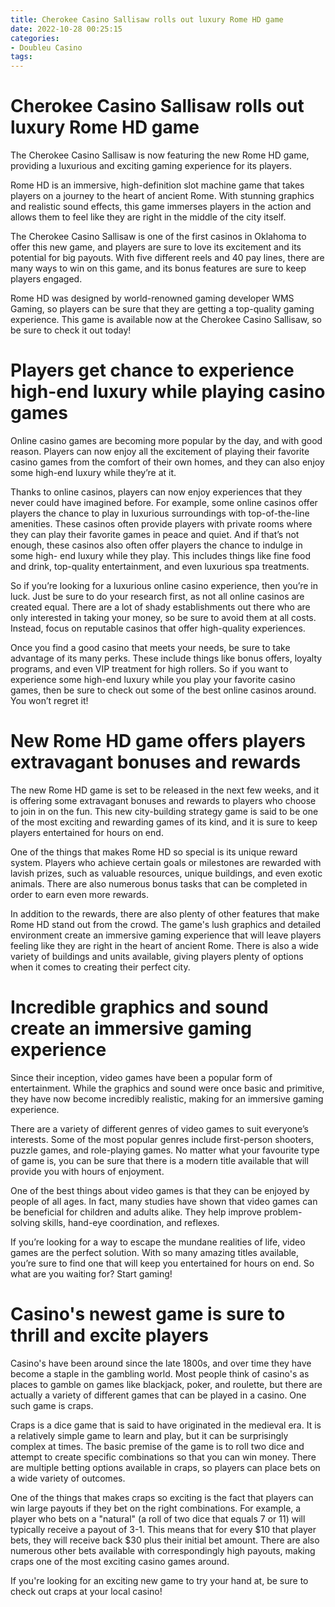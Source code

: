 ```yaml
---
title: Cherokee Casino Sallisaw rolls out luxury Rome HD game
date: 2022-10-28 00:25:15
categories:
- Doubleu Casino
tags:
---
```



#  Cherokee Casino Sallisaw rolls out luxury Rome HD game
The Cherokee Casino Sallisaw is now featuring the new Rome HD game, providing a luxurious and exciting gaming experience for its players.

Rome HD is an immersive, high-definition slot machine game that takes players on a journey to the heart of ancient Rome. With stunning graphics and realistic sound effects, this game immerses players in the action and allows them to feel like they are right in the middle of the city itself.

The Cherokee Casino Sallisaw is one of the first casinos in Oklahoma to offer this new game, and players are sure to love its excitement and its potential for big payouts. With five different reels and 40 pay lines, there are many ways to win on this game, and its bonus features are sure to keep players engaged.

Rome HD was designed by world-renowned gaming developer WMS Gaming, so players can be sure that they are getting a top-quality gaming experience. This game is available now at the Cherokee Casino Sallisaw, so be sure to check it out today!

#  Players get chance to experience high-end luxury while playing casino games

Online casino games are becoming more popular by the day, and with good reason. Players can now enjoy all the excitement of playing their favorite casino games from the comfort of their own homes, and they can also enjoy some high-end luxury while they’re at it.

Thanks to online casinos, players can now enjoy experiences that they never could have imagined before. For example, some online casinos offer players the chance to play in luxurious surroundings with top-of-the-line amenities. These casinos often provide players with private rooms where they can play their favorite games in peace and quiet. And if that’s not enough, these casinos also often offer players the chance to indulge in some high- end luxury while they play. This includes things like fine food and drink, top-quality entertainment, and even luxurious spa treatments.

So if you’re looking for a luxurious online casino experience, then you’re in luck. Just be sure to do your research first, as not all online casinos are created equal. There are a lot of shady establishments out there who are only interested in taking your money, so be sure to avoid them at all costs. Instead, focus on reputable casinos that offer high-quality experiences.

Once you find a good casino that meets your needs, be sure to take advantage of its many perks. These include things like bonus offers, loyalty programs, and even VIP treatment for high rollers. So if you want to experience some high-end luxury while you play your favorite casino games, then be sure to check out some of the best online casinos around. You won’t regret it!

#  New Rome HD game offers players extravagant bonuses and rewards

The new Rome HD game is set to be released in the next few weeks, and it is offering some extravagant bonuses and rewards to players who choose to join in on the fun. This new city-building strategy game is said to be one of the most exciting and rewarding games of its kind, and it is sure to keep players entertained for hours on end.

One of the things that makes Rome HD so special is its unique reward system. Players who achieve certain goals or milestones are rewarded with lavish prizes, such as valuable resources, unique buildings, and even exotic animals. There are also numerous bonus tasks that can be completed in order to earn even more rewards.

In addition to the rewards, there are also plenty of other features that make Rome HD stand out from the crowd. The game's lush graphics and detailed environment create an immersive gaming experience that will leave players feeling like they are right in the heart of ancient Rome. There is also a wide variety of buildings and units available, giving players plenty of options when it comes to creating their perfect city.

#  Incredible graphics and sound create an immersive gaming experience

Since their inception, video games have been a popular form of entertainment. While the graphics and sound were once basic and primitive, they have now become incredibly realistic, making for an immersive gaming experience.

There are a variety of different genres of video games to suit everyone’s interests. Some of the most popular genres include first-person shooters, puzzle games, and role-playing games. No matter what your favourite type of game is, you can be sure that there is a modern title available that will provide you with hours of enjoyment.

One of the best things about video games is that they can be enjoyed by people of all ages. In fact, many studies have shown that video games can be beneficial for children and adults alike. They help improve problem-solving skills, hand-eye coordination, and reflexes.

If you’re looking for a way to escape the mundane realities of life, video games are the perfect solution. With so many amazing titles available, you’re sure to find one that will keep you entertained for hours on end. So what are you waiting for? Start gaming!

#  Casino's newest game is sure to thrill and excite players

Casino's have been around since the late 1800s, and over time they have become a staple in the gambling world. Most people think of casino's as places to gamble on games like blackjack, poker, and roulette, but there are actually a variety of different games that can be played in a casino. One such game is craps.

 Craps is a dice game that is said to have originated in the medieval era. It is a relatively simple game to learn and play, but it can be surprisingly complex at times. The basic premise of the game is to roll two dice and attempt to create specific combinations so that you can win money. There are multiple betting options available in craps, so players can place bets on a wide variety of outcomes.

One of the things that makes craps so exciting is the fact that players can win large payouts if they bet on the right combinations. For example, a player who bets on a "natural" (a roll of two dice that equals 7 or 11) will typically receive a payout of 3-1. This means that for every $10 that player bets, they will receive back $30 plus their initial bet amount. There are also numerous other bets available with correspondingly high payouts, making craps one of the most exciting casino games around.

If you're looking for an exciting new game to try your hand at, be sure to check out craps at your local casino!